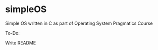 # simpleOS
Simple OS written in C as part of Operating System Pragmatics Course

To-Do:

Write README
